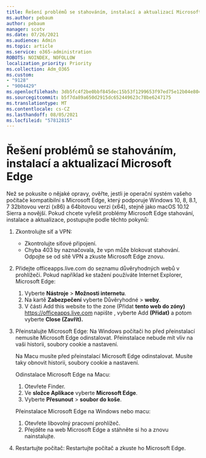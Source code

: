 ```yaml
---
title: Řešení problémů se stahováním, instalací a aktualizací Microsoft Edge
ms.author: pebaum
author: pebaum
manager: scotv
ms.date: 07/26/2021
ms.audience: Admin
ms.topic: article
ms.service: o365-administration
ROBOTS: NOINDEX, NOFOLLOW
localization_priority: Priority
ms.collection: Adm_O365
ms.custom:
- "9128"
- "9004429"
ms.openlocfilehash: 3db5fc4f2be0bbf845dec15b53f1299653f97ed75e12b04e8041de5982f5a74a
ms.sourcegitcommit: b5f7da89a650d2915dc652449623c78be6247175
ms.translationtype: MT
ms.contentlocale: cs-CZ
ms.lasthandoff: 08/05/2021
ms.locfileid: "57812815"
---
```

# <a name="fix-problems-with-the-download-installation-and-update-of-microsoft-edge"></a>Řešení problémů se stahováním, instalací a aktualizací Microsoft Edge

Než se pokusíte o nějaké opravy, ověřte, jestli je operační systém vašeho počítače kompatibilní s Microsoft Edge, který podporuje Windows 10, 8, 8.1, 7 32bitovou verzi (x86) a 64bitovou verzi (x64), stejně jako macOS 10.12 Sierra a novější. Pokud chcete vyřešit problémy Microsoft Edge stahování, instalace a aktualizace, postupujte podle těchto pokynů:

1. Zkontrolujte síť a VPN:
    - Zkontrolujte síťové připojení.
    - Chyba 403 by naznačovala, že vpn může blokovat stahování. Odpojte se od sítě VPN a zkuste Microsoft Edge znovu.
1. Přidejte officeapps.live.com do seznamu důvěryhodných webů v prohlížeči.
    Pokud například ke stažení používáte Internet Explorer, Microsoft Edge:
    1. Vyberte **Nástroje**  >  **Možnosti internetu**.
    2. Na kartě **Zabezpečení** vyberte Důvěryhodné   >  **weby**.
    3. V části Add this website to the zone (Přidat **tento web do zóny)** <https://officeapps.live.com> napište , vyberte Add **(Přidat)** a potom vyberte **Close (Zavřít).**
1. Přeinstalujte Microsoft Edge: Na Windows počítači ho před přeinstalací nemusíte Microsoft Edge odinstalovat. Přeinstalace nebude mít vliv na vaši historii, soubory cookie a nastavení.

    Na Macu musíte před přeinstalací Microsoft Edge odinstalovat. Musíte taky obnovit historii, soubory cookie a nastavení.

    Odinstalace Microsoft Edge na Macu:
    1. Otevřete Finder.
    2. Ve **složce Aplikace** vyberte **Microsoft Edge**.
    3. Vyberte **Přesunout**  >  **soubor do koše**.

    Přeinstalace Microsoft Edge na Windows nebo macu:
    1. Otevřete libovolný pracovní prohlížeč.
    2. Přejděte na web Microsoft Edge a stáhněte si ho a znovu nainstalujte.
1. Restartujte počítač: Restartujte počítač a zkuste ho Microsoft Edge.

